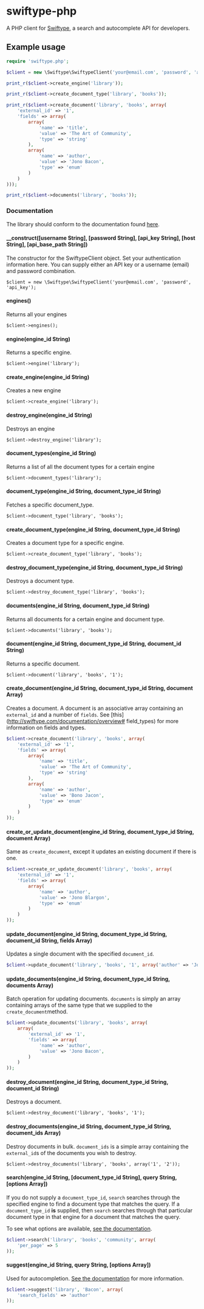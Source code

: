 # swiftype-php

A PHP client for [Swiftype](http://swiftype.com), a search and autocomplete API for developers.

## Example usage

```php
require 'swiftype.php';

$client = new \Swiftype\SwiftypeClient('your@email.com', 'password', 'api_key');

print_r($client->create_engine('library'));

print_r($client->create_document_type('library', 'books'));

print_r($client->create_document('library', 'books', array(
	'external_id' => '1',
	'fields' => array(
		array(
			'name' => 'title',
			'value' => 'The Art of Community',
			'type' => 'string'
		),
		array(
			'name' => 'author',
			'value' => 'Jono Bacon',
			'type' => 'enum'
		)
	)
)));

print_r($client->documents('library', 'books'));
```

### Documentation

The library should conform to the documentation found [here](http://swiftype.com/documentation/overview).

#### __construct([username String], [password String], [api_key String], [host String], [api_base_path String])
The constructor for the SwiftypeClient object. Set your authentication information here. You can supply either an API key or a username (email) and password combination.

`$client = new \Swiftype\SwiftypeClient('your@email.com', 'password', 'api_key');`

#### engines()
Returns all your engines

`$client->engines();`

#### engine(engine_id String)
Returns a specific engine.

`$client->engine('library');`

#### create_engine(engine_id String)
Creates a new engine

`$client->create_engine('library');`

#### destroy_engine(engine_id String)
Destroys an engine

`$client->destroy_engine('library');`

#### document_types(engine_id String)
Returns a list of all the document types for a certain engine

`$client->document_types('library');`

#### document_type(engine_id String, document_type_id String)
Fetches a specific document_type.

`$client->document_type('library', 'books');`

#### create_document_type(engine_id String, document_type_id String)
Creates a document type for a specific engine.

`$client->create_document_type('library', 'books');`

#### destroy_document_type(engine_id String, document_type_id String)
Destroys a document type.

`$client->destroy_document_type('library', 'books');`

#### documents(engine_id String, document_type_id String)
Returns all documents for a certain engine and document type.

`$client->documents('library', 'books');`

#### document(engine_id String, document_type_id String, document_id String)
Returns a specific document.

`$client->document('library', 'books', '1');`

#### create_document(engine_id String, document_type_id String, document Array)
Creates a document. A document is an associative array containing an `external_id` and a number of `fields`. See [this](http://swiftype.com/documentation/overview# field_types) for more information on fields and types.

```php
$client->create_document('library', 'books', array(
    'external_id' => '1',
    'fields' => array(
        array(
            'name' => 'title',
            'value' => 'The Art of Community',
            'type' => 'string'
        ),
        array(
            'name' => 'author',
            'value' => 'Bono Jacon',
            'type' => 'enum'
        )
    )
));
```

#### create_or_update_document(engine_id String, document_type_id String, document Array)
Same as `create_document`, except it updates an existing document if there is one.

```php
$client->create_or_update_document('library', 'books', array(
    'external_id' => '1',
    'fields' => array(
        array(
            'name' => 'author',
            'value' => 'Jono Blargon',
            'type' => 'enum'
        )
    )
));
```

#### update_document(engine_id String, document_type_id String, document_id String, fields Array)
Updates a single document with the specified `document_id`.

```php
$client->update_document('library', 'books', '1', array('author' => 'Jorbo Bacon'));
```

#### update_documents(engine_id String, document_type_id String, documents Array)
Batch operation for updating documents. `documents` is simply an array containing arrays of the same type that we supplied to the `create_document`method.

```php
$client->update_documents('library', 'books', array(
    array(
        'external_id' => '1',
        'fields' => array(
            'name' => 'author',
            'value' => 'Jono Bacon',
        )
    )
));
```

#### destroy_document(engine_id String, document_type_id String, document_id String)
Destroys a document.

`$client->destroy_document('library', 'books', '1');`

#### destroy_documents(engine_id String, document_type_id String, document_ids Array)
Destroy documents in bulk. `document_ids` is a simple array containing the `external_id`s of the documents you wish to destroy.

`$client->destroy_documents('library', 'books', array('1', '2'));`

#### search(engine_id String, [document_type_id String], query String, [options Array])
If you do not supply a `document_type_id`, `search` searches through the specified engine to find a document type that matches the query. If a `document_type_id` **is** supplied, then `search` searches through that particular document type in that engine for a document that matches the query.

To see what options are available, [see the documentation](http://swiftype.com/documentation/searching).

```php
$client->search('library', 'books', 'community', array(
    'per_page' => 5
));
```

#### suggest(engine_id String, query String, [options Array])
Used for autocompletion. [See the documentation](http://swiftype.com/documentation/autocomplete) for more information.

```php
$client->suggest('library', 'Bacon', array(
    'search_fields' => 'author'
));
```
